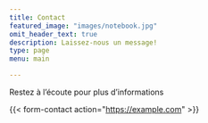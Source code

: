 ```yaml
---
title: Contact
featured_image: "images/notebook.jpg"
omit_header_text: true
description: Laissez-nous un message!
type: page
menu: main

---
```



Restez à l’écoute pour plus d’informations

{{< form-contact action="https://example.com"  >}}
